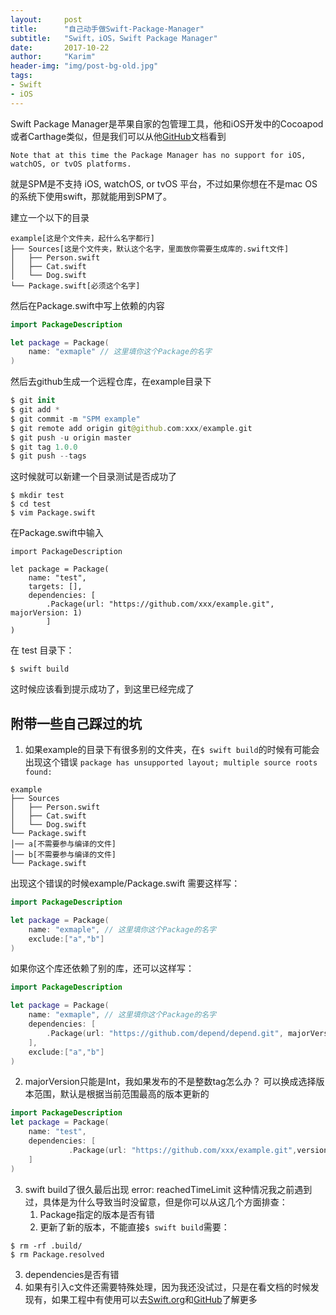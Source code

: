 ```yaml
---
layout:     post
title:      "自己动手做Swift-Package-Manager"
subtitle:   "Swift，iOS，Swift Package Manager"
date:       2017-10-22
author:     "Karim"
header-img: "img/post-bg-old.jpg"
tags:
- Swift
- iOS
---
```

Swift Package Manager是苹果自家的包管理工具，他和iOS开发中的Cocoapod或者Carthage类似，但是我们可以从他[GitHub](https://github.com/apple/swift-package-manager)文档看到
```
Note that at this time the Package Manager has no support for iOS, watchOS, or tvOS platforms.
```
就是SPM是不支持  iOS, watchOS, or tvOS 平台，不过如果你想在不是mac OS的系统下使用swift，那就能用到SPM了。

建立一个以下的目录
```
example[这是个文件夹，起什么名字都行]
├── Sources[这是个文件夹，默认这个名字，里面放你需要生成库的.swift文件]
│   ├── Person.swift
│   ├── Cat.swift
│   └── Dog.swift
└── Package.swift[必须这个名字]
```

然后在Package.swift中写上依赖的内容
```swift
import PackageDescription

let package = Package(
    name: "exmaple" // 这里填你这个Package的名字
)
```
然后去github生成一个远程仓库，在example目录下
```swift
$ git init
$ git add *
$ git commit -m "SPM example"
$ git remote add origin git@github.com:xxx/example.git
$ git push -u origin master
$ git tag 1.0.0
$ git push --tags
```
这时候就可以新建一个目录测试是否成功了
```
$ mkdir test
$ cd test
$ vim Package.swift
```
在Package.swift中输入
```iswift
import PackageDescription

let package = Package(
    name: "test",
    targets: [],
    dependencies: [
        .Package(url: "https://github.com/xxx/example.git", 
majorVersion: 1)
        ]
)
```
在 test 目录下：
```
$ swift build
```
这时候应该看到提示成功了，到这里已经完成了 

## 附带一些自己踩过的坑
1. 如果example的目录下有很多别的文件夹，在`$ swift build`的时候有可能会出现这个错误
`package has unsupported layout; multiple source roots found:`

```
example
├── Sources
│   ├── Person.swift
│   ├── Cat.swift
│   └── Dog.swift
└── Package.swift
│── a[不需要参与编译的文件]
│── b[不需要参与编译的文件]
└── Package.swift
```
出现这个错误的时候example/Package.swift 需要这样写：
```swift
import PackageDescription

let package = Package(
    name: "exmaple", // 这里填你这个Package的名字
    exclude:["a","b"]
)
```
如果你这个库还依赖了别的库，还可以这样写：
```swift
import PackageDescription

let package = Package(
    name: "exmaple", // 这里填你这个Package的名字
	dependencies: [
		.Package(url: "https://github.com/depend/depend.git", majorVersion: 0)
	],
    exclude:["a","b"]
)
```

2. majorVersion只能是Int，我如果发布的不是整数tag怎么办？
可以换成选择版本范围，默认是根据当前范围最高的版本更新的
```swift
import PackageDescription
let package = Package(
    name: "test", 
	dependencies: [
		     .Package(url: "https://github.com/xxx/example.git",versions: Version(0, 0, 0)..<Version(1, .max, .max))]
	]
)
```

3. swift build了很久最后出现 error: reachedTimeLimit
这种情况我之前遇到过，具体是为什么导致当时没留意，但是你可以从这几个方面排查：  
   1. Package指定的版本是否有错
   2. 更新了新的版本，不能直接`$ swift build`需要：
```
$ rm -rf .build/
$ rm Package.resolved
```  
  3. dependencies是否有错
4. 如果有引入c文件还需要特殊处理，因为我还没试过，只是在看文档的时候发现有，如果工程中有使用可以去[Swift.org](https://swift.org/package-manager/)和[GitHub](https://github.com/apple/swift-package-manager)了解更多
